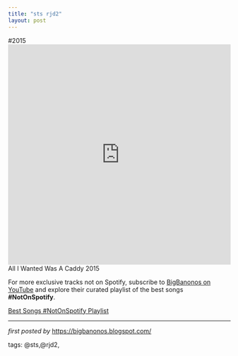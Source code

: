 ```yaml
---
title: "sts rjd2"
layout: post
---
```

#2015 <iframe width="100%" height="500" src="https://www.youtube.com/embed/Vxe1nNX6ou4?list=PLtuNtuTatqI1WcWJkhHdMy_GAx4qx47JY" frameborder="0" allowfullscreen></iframe>
All I Wanted Was A Caddy 2015

<!--Subscribe and Playlist Links-->
<div>
    <p>For more exclusive tracks not on Spotify, subscribe to <a href="https://www.youtube.com/@BigBanonos" target="_blank">BigBanonos on YouTube</a> and explore their curated playlist of the best songs <strong>#NotOnSpotify</strong>.</p>
    <p><a href="https://www.youtube.com/playlist?list=PLtuNtuTatqI0kFahUCbtbfenC_ET5O_tr" target="_blank">Best Songs #NotOnSpotify Playlist<br /></a></p></div>

<hr />

<p><em>first posted by</em> <a href="https://bigbanonos.blogspot.com/" rel="noopener" target="_new">https://bigbanonos.blogspot.com/</a></p>

<p>tags: @sts,@rjd2,</p>
